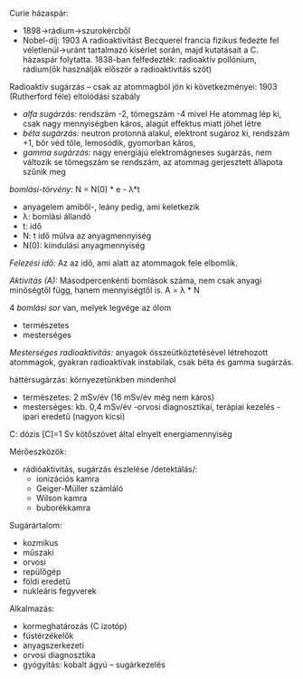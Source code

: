 Curie házaspár:
 - 1898→rádium→szurokércből
 - Nobel-díj: 1903
A radioaktivitást Becquerel francia fizikus fedezte fel véletlenül→uránt tartalmazó kísérlet során, majd kutatásait a C. házaspár folytatta. 1838-ban felfedezték: radioaktív pollónium, rádium(ők használják először a radioaktivitás szót)

Radioaktív sugárzás – csak az atommagból jön ki
következményei: 1903 (Rutherford féle) eltolódási szabály
 - *alfa sugárzás:* rendszám -2, tömegszám -4 mivel He atommag lép ki, csak nagy mennyiségben káros, alagút effektus miatt jöhet létre
 - *béta sugárzás:* neutron protonná alakul, elektront sugároz ki, rendszám +1, bőr véd tőle, lemosódik, gyomorban káros, 
 - *gamma sugárzás:* nagy energiájú elektromágneses sugárzás, nem változik se tömegszám se rendszám, az atommag gerjesztett állapota szűnik meg

*bomlási-törvény:* 
N = N(0) * e - λ*t
 - anyagelem amiből-, leány pedig, ami keletkezik
 - λ: bomlási állandó
 - t: idő
 - N: t idő múlva az anyagmennyiség
 - N(0): kiindulási anyagmennyiség

*Felezési idő:* 
Az az idő, ami alatt az atommagok fele elbomlik.

*Aktivitás (A):* 
Másodpercenkénti bomlások száma, nem csak anyagi minőségtől függ, hanem mennyiségtől is. A = λ * N 

4 *bomlási sor* van, melyek legvége az ólom 
- természetes
- mesterséges

*Mesterséges radioaktivitás:* anyagok összeütköztetésével létrehozott atommagok, gyakran radioaktívak instabilak, csak béta és gamma sugárzás.

háttérsugárzás: környezetünkben mindenhol	 
 - természetes: 2 mSv/év (16 mSv/év még nem káros)
 - mesterséges: kb. 0,4 mSv/év
   -orvosi diagnosztikai, terápiai kezelés
   -ipari eredetű (nagyon kicsi)

C: dózis [C]=1 Sv kötőszövet által elnyelt energiamennyiség

Mérőeszközök: 
 - rádióaktivitás, sugárzás észlelése /detektálás/:
   - ionizációs kamra
   - Geiger-Müller számláló
   - Wilson kamra
   - buborékkamra

Sugárártalom:
 - kozmikus
 - műszaki
 - orvosi
 - repülőgép
 - földi eredetű
 - nukleáris fegyverek

Alkalmazás:
 - kormeghatározás (C izotóp)
 - füstérzékelők
 - anyagszerkezeti
 - orvosi diagnosztika
 - gyógyítás: kobalt ágyú – sugárkezelés 